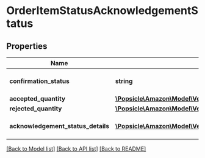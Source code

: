 # OrderItemStatusAcknowledgementStatus

## Properties
Name | Type | Description | Notes
------------ | ------------- | ------------- | -------------
**confirmation_status** | **string** | Confirmation status of line item. | [optional] 
**accepted_quantity** | [**\Popsicle\Amazon\Model\VendorOrders\ItemQuantity**](ItemQuantity.md) |  | [optional] 
**rejected_quantity** | [**\Popsicle\Amazon\Model\VendorOrders\ItemQuantity**](ItemQuantity.md) |  | [optional] 
**acknowledgement_status_details** | [**\Popsicle\Amazon\Model\VendorOrders\AcknowledgementStatusDetails[]**](AcknowledgementStatusDetails.md) | Details of item quantity confirmed. | [optional] 

[[Back to Model list]](../../README.md#documentation-for-models) [[Back to API list]](../../README.md#documentation-for-api-endpoints) [[Back to README]](../../README.md)

